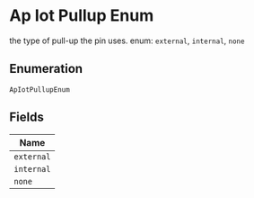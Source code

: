 
# Ap Iot Pullup Enum

the type of pull-up the pin uses. enum: `external`, `internal`, `none`

## Enumeration

`ApIotPullupEnum`

## Fields

| Name |
|  --- |
| `external` |
| `internal` |
| `none` |

